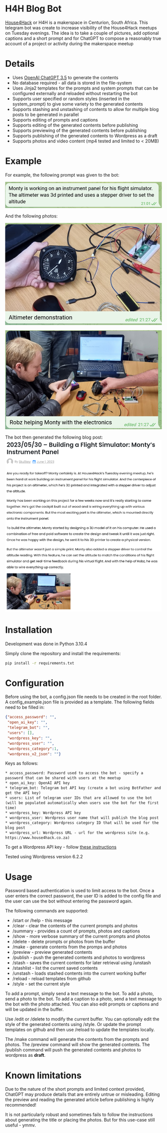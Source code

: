 H4H Blog Bot
===

[House4Hack](https://www.house4hack.co.za/) or H4H is a makerspace in Centurion, South Africa.  This telegram bot was create to increase visibility of the House4Hack meetups on Tuesday evenings.  The idea is to take a couple of pictures, add optional captions and a short prompt and for ChatGPT to compose a reasonably true account of a project or activity during the makerspace meetup

Details
===
* Uses [OpenAI ChatGPT 3.5](https://platform.openai.com/docs/guides/gpt/chat-completions-api) to generate the contents
* No database required - all data is stored in the file-system
* Uses Jinja2 templates for the prompts and system prompts that can be configured externally and reloaded without restarting the bot
* Supports user specified or random styles (inserted in the system_prompt) to give some variety to the generated contents
* Supports stashing and unstashing of contents to allow for multiple blog posts to be generated in parallel
* Supports editing of prompts and captions
* Supports editing of the generated contents before publishing
* Supports previewing of the generated contents before publishing
* Supports publishing of the generated contents to Wordpress as a draft
* Supports photos and video content (mp4 tested and limited to < 20MB)


Example
===

For example, the following prompt was given to the bot:



![Example Prompt](https://raw.githubusercontent.com/house4hack/h4h-blog-bot/main/docs/prompt.png)

And the following photos:

![Example Photo 1](https://raw.githubusercontent.com/house4hack/h4h-blog-bot/main/docs/altimeter.png)


![Example Photo 2](https://raw.githubusercontent.com/house4hack/h4h-blog-bot/main/docs/electronics.png)

The bot then generated the following blog post:
![Example Blog Post](https://raw.githubusercontent.com/house4hack/h4h-blog-bot/main/docs/wordpress.png)

Installation
===
Development was done in Python 3.10.4

Simply clone the repository and install the requirements:

```bash
pip install -r requirements.txt
```

Configuration
===

Before using the bot, a config.json file needs to be created in the root folder.  A config_example.json file is provided as a template.  The following fields need to be filled in:
```json
{"access_password": "",
 "open_ai_key": "",
 "telegram_bot": "",
 "users": [],
 "wordpress_key": "",
 "wordpress_user": "",
 "wordpress_category":1,
 "wordpress_v2_json": ""}
 ```

 Keys as follows:

    * access_password: Password used to access the bot - specify a password that can be shared with users at the meetup
    * open_ai_key: OpenAI API key
    * telegram_bot: Telegram bot API key (create a bot using BotFather and get the API key)
    * users: List of telegram user IDs that are allowed to use the bot (will be populated automatically when users use the bot for the first time)
    * wordpress_key: Wordpress API key
    * wordpress_user: Wordpress user name that will publish the blog post
    * wordpress_category: Wordpress category ID that will be used for the blog post
    * wordpress_url: Wordpress URL - url for the wordpress site (e.g. https://www.house4hack.co.za)

To get a Wordpress API key - follow [these instructions](https://osomcode.com/create-authentication-wordpress-rest-api-without-plugins/)

Tested using Wordpress version 6.2.2


Usage
===

Password based authentication is used to limit access to the bot.  Once a user enters the correct password, the user ID is added to the config file and the user can use the bot without entering the password again.

The following commands are supported:

- /start or /help - this message
- /clear - clear the contents of the current prompts and photos
- /summary - provides a count of prompts, photos and captions
- /show - more verbose summary of the current prompts and photos
- /delete - delete prompts or photos from the buffer
- /make - generate contents from the promps and photos
- /preview - preview generated contents
- /publish - push the generated contents and photos to wordpress
- /stash - saves the current contents for later retrieval using /unstash
- /stashlist - list the current saved contents
- /unstash - loads stashed contents into the current working buffer
- /reload - reload templates from github
- /style - set the current style

To add a prompt, simply send a text message to the bot.  To add a photo, send a photo to the bot.  To add a caption to a photo, send a text message to the bot with the photo attached.  You can also edit prompts or captions and will be updated in the buffer.

Use /edit or /delete to modify the current buffer.  You can optionally edit the style of the generated contents using /style.  Or update the prompt templates on github and then use /reload to update the templates locally.

The /make command will generate the contents from the prompts and photos.  The /preview command will show the generated contents.  The /publish command will push the generated contents and photos to wordpress as **draft**.


Known limitations
===

Due to the nature of the short prompts and limited context provided, ChatGPT may produce details that are entirely untrue or misleading.  Editing the preview and reading the generated article before publishing is highly recommended!

It is not particularly robust and sometimes fails to follow the instructions about generating the title or placing the photos.  But for this use-case still useful - ymmv.


